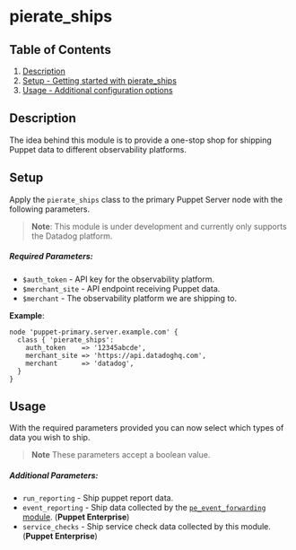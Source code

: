 # pierate_ships

## Table of Contents

1. [Description](#description)
2. [Setup - Getting started with pierate_ships](#setup)
3. [Usage - Additional configuration options](#usage)

## Description

The idea behind this module is to provide a one-stop shop for shipping Puppet data to different observability platforms.

## Setup

Apply the `pierate_ships` class to the primary Puppet Server node with the following parameters.

> **Note**: This module is under development and currently only supports the Datadog platform.

##### Required Parameters:
  * `$auth_token` - API key for the observability platform.
  * `$merchant_site` - API endpoint receiving Puppet data.
  * `$merchant` - The observability platform we are shipping to.

**Example**:

```
node 'puppet-primary.server.example.com' {
  class { 'pierate_ships':
    auth_token    => '12345abcde',
    merchant_site => 'https://api.datadoghq.com',
    merchant      => 'datadog',
  }
}
```

## Usage

With the required parameters provided you can now select which types of data you wish to ship.

> **Note** These parameters accept a boolean value.

##### Additional Parameters:

  * `run_reporting` - Ship puppet report data.
  * `event_reporting` - Ship data collected by the [`pe_event_forwarding` module](https://forge.puppet.com/puppetlabs/pe_event_forwarding). (**Puppet Enterprise**)
  * `service_checks` - Ship service check data collected by this module. (**Puppet Enterprise**)
